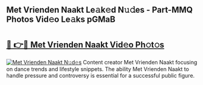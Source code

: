 ## Met Vrienden Naakt Le𝚊k𝚎d N𝚞𝚍es - Part-MMQ Photos Vid𝚎o Le𝚊ks pGMaB

# <h2><a href="http://fb2i40.evod.top/?m=Met+Vrienden+Naakt">🔗 👉🔴 Met Vrienden Naakt Vid𝚎o Ph𝚘t𝚘s</a></h2>

[![Met Vrienden Naakt N𝚞d𝚎s](https://i.imgur.com/8V9OHl7.gif)](http://fb2i40.evod.top/?m=Met+Vrienden+Naakt)
Content creator Met Vrienden Naakt focusing on dance trends and lifestyle snippets. The ability Met Vrienden Naakt to handle pressure and controversy is essential for a successful public figure. 

